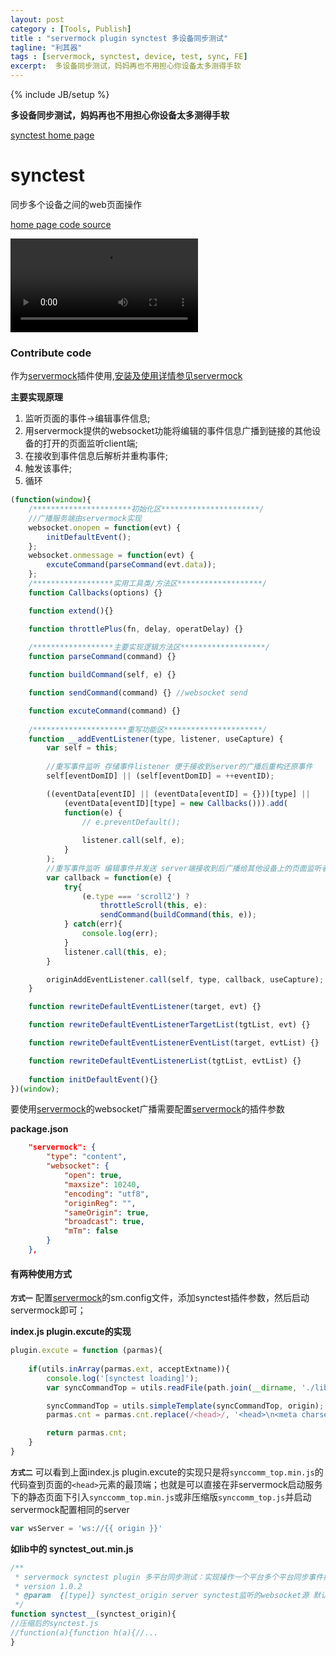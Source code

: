 ```yaml
---
layout: post
category : [Tools, Publish]
title : "servermock plugin synctest 多设备同步测试"
tagline: "利其器"
tags : [servermock, synctest, device, test, sync, FE]
excerpt:  多设备同步测试，妈妈再也不用担心你设备太多测得手软
---
```

{% include JB/setup %}

**多设备同步测试，妈妈再也不用担心你设备太多测得手软**

[synctest home page](http://shalles.github.io/synctest/)

# synctest

同步多个设备之间的web页面操作

[ home page ](http://shalles.github.io/synctest/) 
[ code source ](https://github.com/shalles/synctest)

<video src="http://shalles.github.io/assets/video/synctest/servermock_synctest.mp4" autoplay controls></video>

### Contribute code

作为[servermock](https://github.com/shalles/servermock/blob/master/README.md)插件使用,[安装及使用详情参见servermock](https://www.npmjs.com/package/servermock)

**主要实现原理**<br>

1. 监听页面的事件->编辑事件信息;<br>
2. 用servermock提供的websocket功能将编辑的事件信息广播到链接的其他设备的打开的页面监听client端;<br>
3. 在接收到事件信息后解析并重构事件;<br>
4. 触发该事件;<br>
5. 循环

```js
(function(window){
    /**********************初始化区**********************/
    //广播服务端由servermock实现
    websocket.onopen = function(evt) {
        initDefaultEvent();
    };
    websocket.onmessage = function(evt) {
        excuteCommand(parseCommand(evt.data));
    };
    /******************实用工具类/方法区*******************/
    function Callbacks(options) {}

    function extend(){}

    function throttlePlus(fn, delay, operatDelay) {}
    
    /******************主要实现逻辑方法区*******************/
    function parseCommand(command) {}

    function buildCommand(self, e) {}

    function sendCommand(command) {} //websocket send

    function excuteCommand(command) {}
    
    /*********************重写功能区**********************/
    function __addEventListener(type, listener, useCapture) {
        var self = this;
        
        //重写事件监听 存储事件listener 便于接收到server的广播后重构还原事件
        self[eventDomID] || (self[eventDomID] = ++eventID);

        ((eventData[eventID] || (eventData[eventID] = {}))[type] ||
            (eventData[eventID][type] = new Callbacks())).add(
            function(e) {
                // e.preventDefault();
                
                listener.call(self, e);
            }
        );
        //重写事件监听 编辑事件并发送 server端接收到后广播给其他设备上的页面监听者
        var callback = function(e) {
            try{
                (e.type === 'scroll2') ?
                    throttleScroll(this, e):
                    sendCommand(buildCommand(this, e));
            } catch(err){
                console.log(err);
            }
            listener.call(this, e);
        }

        originAddEventListener.call(self, type, callback, useCapture);
    }

    function rewriteDefaultEventListener(target, evt) {}

    function rewriteDefaultEventListenerTargetList(tgtList, evt) {}

    function rewriteDefaultEventListenerEventList(target, evtList) {}

    function rewriteDefaultEventListenerList(tgtList, evtList) {}
    
    function initDefaultEvent(){}
})(window);

```

要使用[servermock](https://www.npmjs.com/package/servermock)的websocket广播需要配置[servermock](https://www.npmjs.com/package/servermock)的插件参数

**package.json**

```json
    "servermock": {
        "type": "content",
        "websocket": {
            "open": true,
            "maxsize": 10240,
            "encoding": "utf8",
            "originReg": "",
            "sameOrigin": true,
            "broadcast": true,
            "mTm": false
        }
    },
```


#### 有两种使用方式

**`方式一`** 配置[servermock](https://github.com/shalles/servermock/blob/master/README.md)的sm.config文件，添加synctest插件参数，然后启动servermock即可；

**index.js plugin.excute的实现**

```js
plugin.excute = function (parmas){
    
    if(utils.inArray(parmas.ext, acceptExtname)){
        console.log('[synctest loading]');
        var syncCommandTop = utils.readFile(path.join(__dirname, './lib/synccomm_top.min.js'));

        syncCommandTop = utils.simpleTemplate(syncCommandTop, origin);
        parmas.cnt = parmas.cnt.replace(/<head>/, '<head>\n<meta charset="UTF-8">\n<script>' + syncCommandTop + '</script>');

        return parmas.cnt;
    }
}
```

**`方式二`** 可以看到上面index.js plugin.excute的实现只是将`synccomm_top.min.js`的代码查到页面的`<head>`元素的最顶端；也就是可以直接在非servermock启动服务下的静态页面下引入`synccomm_top.min.js`或非压缩版`synccomm_top.js`并启动servermock配置相同的server

```js
var wsServer = 'ws://{{ origin }}'
```

**如lib中的 synctest_out.min.js**
```js
/**
 * servermock synctest plugin 多平台同步测试：实现操作一个平台多个平台同步事件操作
 * version 1.0.2
 * @param  {[type]} synctest_origin server synctest监听的websocket源 默认"127.0.0.1:80"
 */
function synctest__(synctest_origin){
//压缩后的synctest.js
//function(a){function h(a){//... 
}
```


